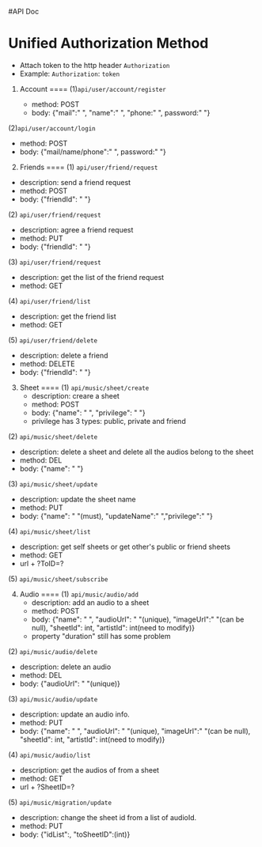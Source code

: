 #API Doc

Unified Authorization Method
===

   + Attach token to the  http header `Authorization` 
   + Example: `Authorization`: `token`

1. Account
====
(1)`api/user/account/register`

   + method: POST
   + body: {"mail":" ", "name":" ", "phone:" ", password:" "}

(2)`api/user/account/login` 

   + method: POST
   + body: {"mail/name/phone":" ", password:" "}

2.  Friends
====
(1) `api/user/friend/request`

   + description: send a friend request
   + method: POST
   + body: {"friendId": " "}

(2) `api/user/friend/request`

   + description: agree a friend request
   + method: PUT
   + body: {"friendId": " "}


(3) `api/user/friend/request`

   + description: get the list of the friend request
   + method: GET
 
(4) `api/user/friend/list`

   + description: get the friend list
   + method: GET

(5) `api/user/friend/delete`

   + description: delete a friend
   + method: DELETE
   + body:  {"friendId": " "}

   
3. Sheet
====
(1) `api/music/sheet/create`
   + description: creare a sheet
   + method: POST
   + body:  {"name": " ", "privilege": " "}
   + privilege has 3 types: public, private and friend
   
(2) `api/music/sheet/delete`
   + description: delete a sheet and delete all the audios belong to the sheet
   + method: DEL
   + body:  {"name": " "}
   
(3) `api/music/sheet/update`
   + description: update the sheet name
   + method: PUT
   + body:  {"name": " "(must), "updateName":" ","privilege":" "}
   
(4) `api/music/sheet/list`
   + description: get self sheets or get other's public or friend sheets
   + method: GET
   + url + ?ToID=?

(5) `api/music/sheet/subscribe`

4. Audio
====
(1) `api/music/audio/add`
   + description: add an audio to a sheet
   + method: POST
   + body:  {"name": " ", "audioUrl": " "(unique), "imageUrl":" "(can be null), "sheetId": int, "artistId": int(need to modify)}
   + property "duration" still has some problem

(2) `api/music/audio/delete`
   + description: delete an audio
   + method: DEL
   + body:  {"audioUrl": " "(unique)}
   
(3) `api/music/audio/update`
   + description: update an audio info.
   + method: PUT
   + body:  {"name": " ", "audioUrl": " "(unique), "imageUrl":" "(can be null), "sheetId": int, "artistId": int(need to modify)}

(4) `api/music/audio/list`
   + description: get the audios of from a sheet
   + method: GET
   + url + ?SheetID=?

(5) `api/music/migration/update`
   + description: change the sheet id from a list of audioId.
   + method: PUT
   + body:  {"idList":[](int), "toSheetID":(int)}





   
